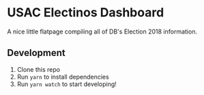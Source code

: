 # USAC Electinos Dashboard
A nice little flatpage compiling all of DB's Election 2018 information.

## Development
1. Clone this repo
2. Run `yarn` to install dependencies
3. Run `yarn watch` to start developing!

